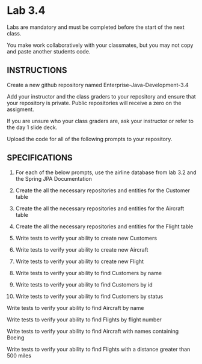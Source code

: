 # Lab 3.4
Labs are mandatory and must be completed before the start of the next class.

You make work collaboratively with your classmates, but you may not copy and paste another students code.

## INSTRUCTIONS
Create a new github repository named Enterprise-Java-Development-3.4

Add your instructor and the class graders to your repository and ensure that your repository is private. Public repositories will receive a zero on the assigment.

If you are unsure who your class graders are, ask your instructor or refer to the day 1 slide deck.

Upload the code for all of the following prompts to your repository.

## SPECIFICATIONS
1. For each of the below prompts, use the airline database from lab 3.2 and the Spring JPA Documentation

2. Create the all the necessary repositories and entities for the Customer table

3. Create the all the necessary repositories and entities for the Aircraft table

4. Create the all the necessary repositories and entities for the Flight table

5. Write tests to verify your ability to create new Customers

6. Write tests to verify your ability to create new Aircraft

7. Write tests to verify your ability to create new Flight

8. Write tests to verify your ability to find Customers by name

9. Write tests to verify your ability to find Customers by id

10. Write tests to verify your ability to find Customers by status

Write tests to verify your ability to find Aircraft by name

Write tests to verify your ability to find Flights by flight number

Write tests to verify your ability to find Aircraft with names containing Boeing

Write tests to verify your ability to find Flights with a distance greater than 500 miles
